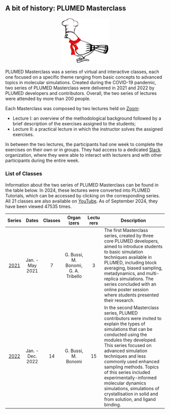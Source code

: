 A bit of history: PLUMED Masterclass
------------------

<center><img width=150 src="pigeon-MC.png"></center>

PLUMED Masterclass was a series of virtual and interactive classes, each one
focused on a specific theme ranging from basic concepts to advanced topics in molecular simulations.
Created during the COVID-19 pandemic, two series of PLUMED Masterclass were delivered in 2021 and 2022 by PLUMED developers and contributors.
Overall, the two series of lectures were attended by more than 200 people.

Each Masterclass was composed by two lectures held on [Zoom](https://zoom.us/): 
* Lecture I: an overview of the methodological background followed by a brief description of the exercises assigned to the students;
* Lecture II: a practical lecture in which the instructor solves the assigned exercises.

In between the two lectures, the participants had one week to complete the exercises on their own or in groups.
They had access to a dedicated [Slack](https://slack.com/) organization, where they were able to
interact with lecturers and with other participants during the entire week.

### List of Classes

Information about the two series of PLUMED Masterclass can be found in the table below. In 2024, these lectures were converted into PLUMED Tutorials, which can be accessed by clicking on the corresponding series. All 21 classes are also available on [YouTube](https://www.youtube.com/@plumedorg1402). As of September 2024, they have been viewed 47535 times.

| Series | Dates | Classes | Organ<br>izers | Lectu<br>rers | Description |
| :---------: | :---------: | :----------: | :----------: | :---------: | ----------- |
| [2021](https://www.plumed-tutorials.org/browse?search=masterclass-2021) | Jan. - May 2021 | 7 | G. Bussi, M. Bonomi, G. A. Tribello | 3 | The first Masterclass series, created by three core PLUMED developers, aimed to introduce students to basic simulation techniques available in PLUMED, including block averaging, biased sampling, metadynamics, and multi-replica simulations. The series concluded with an online poster session where students presented their research. |
| [2022](https://www.plumed-tutorials.org/browse?search=masterclass-2022) | Jan. - Dec. 2022 | 14 | G. Bussi, M. Bonomi | 15 | In the second Masterclass series, PLUMED contributors were invited to explain the types of simulations that can be conducted using the modules they developed. This series focused on advanced simulation techniques and less commonly used enhanced sampling methods. Topics of this series included experimentally-informed molecular dynamics simulations, simulations of crystallisation in solid and from solution, and ligand binding. | 
